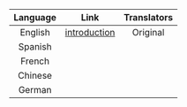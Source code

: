 | Language | Link | Translators |
| :---: | :---: | :---: |
| English | [introduction](#introduction) |  Original |
| Spanish |  |  |
| French |  |  |
| Chinese |  |  |
| German |  |  |



